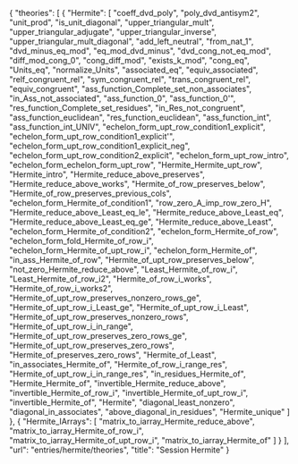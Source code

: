 {
    "theories": [
        {
            "Hermite": [
                "coeff_dvd_poly",
                "poly_dvd_antisym2",
                "unit_prod",
                "is_unit_diagonal",
                "upper_triangular_mult",
                "upper_triangular_adjugate",
                "upper_triangular_inverse",
                "upper_triangular_mult_diagonal",
                "add_left_neutral",
                "from_nat_1",
                "dvd_minus_eq_mod",
                "eq_mod_dvd_minus",
                "dvd_cong_not_eq_mod",
                "diff_mod_cong_0",
                "cong_diff_mod",
                "exists_k_mod",
                "cong_eq",
                "Units_eq",
                "normalize_Units",
                "associated_eq",
                "equiv_associated",
                "relf_congruent_rel",
                "sym_congruent_rel",
                "trans_congruent_rel",
                "equiv_congruent",
                "ass_function_Complete_set_non_associates",
                "in_Ass_not_associated",
                "ass_function_0",
                "ass_function_0'",
                "res_function_Complete_set_residues",
                "in_Res_not_congruent",
                "ass_function_euclidean",
                "res_function_euclidean",
                "ass_function_int",
                "ass_function_int_UNIV",
                "echelon_form_upt_row_condition1_explicit",
                "echelon_form_upt_row_condition1_explicit'",
                "echelon_form_upt_row_condition1_explicit_neg",
                "echelon_form_upt_row_condition2_explicit",
                "echelon_form_upt_row_intro",
                "echelon_form_echelon_form_upt_row",
                "Hermite_Hermite_upt_row",
                "Hermite_intro",
                "Hermite_reduce_above_preserves",
                "Hermite_reduce_above_works",
                "Hermite_of_row_preserves_below",
                "Hermite_of_row_preserves_previous_cols",
                "echelon_form_Hermite_of_condition1",
                "row_zero_A_imp_row_zero_H",
                "Hermite_reduce_above_Least_eq_le",
                "Hermite_reduce_above_Least_eq",
                "Hermite_reduce_above_Least_eq_ge",
                "Hermite_reduce_above_Least",
                "echelon_form_Hermite_of_condition2",
                "echelon_form_Hermite_of_row",
                "echelon_form_fold_Hermite_of_row_i",
                "echelon_form_Hermite_of_upt_row_i",
                "echelon_form_Hermite_of",
                "in_ass_Hermite_of_row",
                "Hermite_of_upt_row_preserves_below",
                "not_zero_Hermite_reduce_above",
                "Least_Hermite_of_row_i",
                "Least_Hermite_of_row_i2",
                "Hermite_of_row_i_works",
                "Hermite_of_row_i_works2",
                "Hermite_of_upt_row_preserves_nonzero_rows_ge",
                "Hermite_of_upt_row_i_Least_ge",
                "Hermite_of_upt_row_i_Least",
                "Hermite_of_upt_row_preserves_nonzero_rows",
                "Hermite_of_upt_row_i_in_range",
                "Hermite_of_upt_row_preserves_zero_rows_ge",
                "Hermite_of_upt_row_preserves_zero_rows",
                "Hermite_of_preserves_zero_rows",
                "Hermite_of_Least",
                "in_associates_Hermite_of",
                "Hermite_of_row_i_range_res",
                "Hermite_of_upt_row_i_in_range_res",
                "in_residues_Hermite_of",
                "Hermite_Hermite_of",
                "invertible_Hermite_reduce_above",
                "invertible_Hermite_of_row_i",
                "invertible_Hermite_of_upt_row_i",
                "invertible_Hermite_of",
                "Hermite",
                "diagonal_least_nonzero",
                "diagonal_in_associates",
                "above_diagonal_in_residues",
                "Hermite_unique"
            ]
        },
        {
            "Hermite_IArrays": [
                "matrix_to_iarray_Hermite_reduce_above",
                "matrix_to_iarray_Hermite_of_row_i",
                "matrix_to_iarray_Hermite_of_upt_row_i",
                "matrix_to_iarray_Hermite_of"
            ]
        }
    ],
    "url": "entries/hermite/theories",
    "title": "Session Hermite"
}